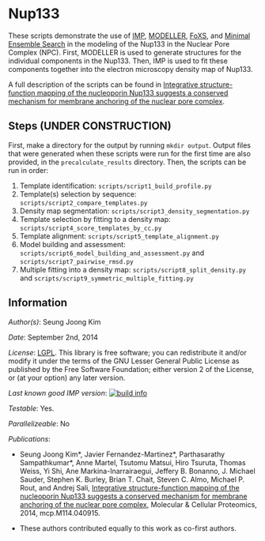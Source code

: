 # Nup133

These scripts demonstrate the use of [IMP](http://salilab.org/imp),
[MODELLER](http://salilab.org/modeller),
[FoXS](http://salilab.org/foxs), and
[Minimal Ensemble Search](http://bl1231.als.lbl.gov/saxs_protocols/mes.php) in the modeling of the
Nup133 in the Nuclear Pore Complex (NPC). First, MODELLER is used to generate
structures for the individual components in the Nup133. Then, IMP
is used to fit these components together into the electron microscopy density
map of Nup133.

A full description of the scripts can be found in
[Integrative structure-function mapping of the nucleoporin Nup133 suggests a conserved mechanism for membrane anchoring of the nuclear pore complex](http://mcponline.org/content/early/2014/08/19/mcp.M114.040915).

## Steps (UNDER CONSTRUCTION)

First, make a directory for the output by running `mkdir output`. Output
files that were generated when these scripts were run for the first time are
also provided, in the `precalculate_results` directory. Then, the scripts can
be run in order:

1. Template identification:
    `scripts/script1_build_profile.py`
2. Template(s) selection by sequence:
    `scripts/script2_compare_templates.py`
3. Density map segmentation:
    `scripts/script3_density_segmentation.py`
4. Template selection by fitting to a density map:
    `scripts/script4_score_templates_by_cc.py`
5. Template alignment:
    `scripts/script5_template_alignment.py`
6. Model building and assessment:
    `scripts/script6_model_building_and_assessment.py` and
    `scripts/script7_pairwise_rmsd.py`
7. Multiple fitting into a density map:
    `scripts/script8_split_density.py` and
    `scripts/script9_symmetric_multiple_fitting.py`

## Information

_Author(s)_: Seung Joong Kim

_Date_: September 2nd, 2014

_License_: [LGPL](http://www.gnu.org/licenses/old-licenses/lgpl-2.1.html).
This library is free software; you can redistribute it and/or
modify it under the terms of the GNU Lesser General Public
License as published by the Free Software Foundation; either
version 2 of the License, or (at your option) any later version.

_Last known good IMP version_: [![build info](https://salilab.org/imp/systems/?sysstat=1)](http://salilab.org/imp/systems/)

_Testable_: Yes.

_Parallelizeable_: No

_Publications_:
 - Seung Joong Kim*, Javier Fernandez-Martinez*, Parthasarathy Sampathkumar*, Anne Martel, Tsutomu Matsui, Hiro Tsuruta, Thomas Weiss, Yi Shi, Ane Markina-Inarrairaegui, Jeffery B. Bonanno, J. Michael Sauder, Stephen K. Burley, Brian T. Chait, Steven C. Almo, Michael P. Rout, and Andrej Sali, [Integrative structure-function mapping of the nucleoporin Nup133 suggests a conserved mechanism for membrane anchoring of the nuclear pore complex](http://mcponline.org/content/early/2014/08/19/mcp.M114.040915), Molecular & Cellular Proteomics, 2014, mcp.M114.040915.
 * These authors contributed equally to this work as co-first authors.

